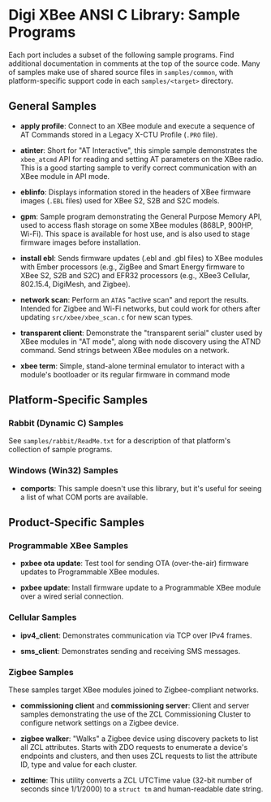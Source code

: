 Digi XBee ANSI C Library: Sample Programs
=========================================
Each port includes a subset of the following sample programs.  Find
additional documentation in comments at the top of the source code.
Many of samples make use of shared source files in `samples/common`,
with platform-specific support code in each `samples/<target>` directory.

## General Samples

- **apply profile**:
  Connect to an XBee module and execute a sequence of AT Commands stored
  in a Legacy X-CTU Profile (`.PRO` file).

- **atinter**:
  Short for "AT Interactive", this simple sample demonstrates the 
  `xbee_atcmd` API for reading and setting AT parameters on the XBee
  radio.  This is a good starting sample to verify correct communication
  with an XBee module in API mode.

- **eblinfo**:
  Displays information stored in the headers of XBee firmware images
  (`.EBL` files) used for XBee S2, S2B and S2C models.

- **gpm**:
  Sample program demonstrating the General Purpose Memory API, used to access
  flash storage on some XBee modules (868LP, 900HP, Wi-Fi).  This space is
  available for host use, and is also used to stage firmware images before
  installation.

- **install ebl**:
  Sends firmware updates (.ebl and .gbl files) to XBee modules with 
  Ember processors (e.g., ZigBee and Smart Energy firmware to XBee S2, 
  S2B and S2C) and EFR32 processors (e.g., XBee3 Cellular, 802.15.4, 
  DigiMesh, and Zigbee).

- **network scan**:
  Perform an `ATAS` "active scan" and report the results.  Intended for
  Zigbee and Wi-Fi networks, but could work for others after updating
  `src/xbee/xbee_scan.c` for new scan types.

- **transparent client**:
  Demonstrate the "transparent serial" cluster used by XBee modules in
  "AT mode", along with node discovery using the ATND command.  Send
  strings between XBee modules on a network.

- **xbee term**:
  Simple, stand-alone terminal emulator to interact with a module's
  bootloader or its regular firmware in command mode 

## Platform-Specific Samples

### Rabbit (Dynamic C) Samples

See `samples/rabbit/ReadMe.txt` for a description of that platform's
collection of sample programs.

### Windows (Win32) Samples

- **comports**:
  This sample doesn't use this library, but it's useful for seeing a
  list of what COM ports are available.

## Product-Specific Samples

### Programmable XBee Samples

- **pxbee ota update**:
  Test tool for sending OTA (over-the-air) firmware updates to
  Programmable XBee modules.

- **pxbee update**:
  Install firmware update to a Programmable XBee module over a wired
  serial connection.

### Cellular Samples

- **ipv4_client**:
  Demonstrates communication via TCP over IPv4 frames.

- **sms_client**:
  Demonstrates sending and receiving SMS messages.

### Zigbee Samples

These samples target XBee modules joined to Zigbee-compliant networks.
 
- **commissioning client** and **commissioning server**:
  Client and server samples demonstrating the use of the ZCL Commissioning
  Cluster to configure network settings on a Zigbee device.

- **zigbee walker**:
  "Walks" a Zigbee device using discovery packets to list all ZCL
  attributes.  Starts with ZDO requests to enumerate a device's endpoints
  and clusters, and then uses ZCL requests to list the attribute ID, type
  and value for each cluster.

- **zcltime**:
  This utility converts a ZCL UTCTime value (32-bit number of seconds
  since 1/1/2000) to a `struct tm` and human-readable date string.
